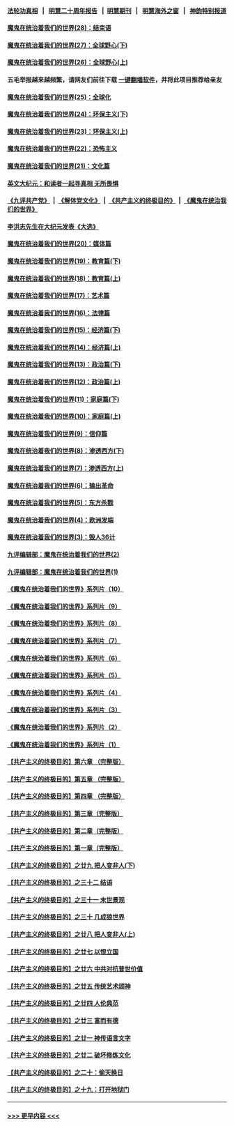 #### [法轮功真相](https://github.com/gfw-breaker/truth/blob/master/README.md?t=0) &nbsp;&nbsp;|&nbsp;&nbsp; [明慧二十周年报告](https://github.com/gfw-breaker/mh-reports/blob/master/README.md?t=0) &nbsp;&nbsp;|&nbsp;&nbsp;[明慧期刊](https://github.com/gfw-breaker/mh-qikan) &nbsp;&nbsp;|&nbsp;&nbsp; [明慧海外之窗](https://github.com/gfw-breaker/mh-news/blob/master/README.md?t=0) &nbsp;&nbsp;|&nbsp;&nbsp; [神韵特别报道](https://github.com/gfw-breaker/mh-news/blob/master/shenyun.md?t=0)
#### [魔鬼在统治着我们的世界(28)：结束语](../pages/nsc422/n10936246.md?t=06220852) 
#### [魔鬼在统治着我们的世界(27)：全球野心(下)](../pages/nsc422/n10928319.md?t=06220852) 
#### [魔鬼在统治着我们的世界(26)：全球野心(上)](../pages/nsc422/n10900318.md?t=06220852) 
#### 五毛举报越来越频繁，请网友们前往下载 [一键翻墙软件](https://github.com/gfw-breaker/ssr-accounts)，并将此项目推荐给亲友
#### [魔鬼在统治着我们的世界(25)：全球化](../pages/nsc422/n10788205.md?t=06220852) 
#### [魔鬼在统治着我们的世界(24)：环保主义(下)](../pages/nsc422/n10695307.md?t=06220852) 
#### [魔鬼在统治着我们的世界(23)：环保主义(上)](../pages/nsc422/n10688613.md?t=06220852) 
#### [魔鬼在统治着我们的世界(22)：恐怖主义](../pages/nsc422/n10614727.md?t=06220852) 
#### [魔鬼在统治着我们的世界(21)：文化篇](../pages/nsc422/n10597706.md?t=06220852) 
#### [英文大纪元：和读者一起寻真相 无所畏惧](../pages/nsc422/n12542027.md?t=06220852) 
#### [《九评共产党》](https://github.com/begood0513/9ping.md/blob/master/README.md) &nbsp;|&nbsp; [《解体党文化》](../../../../jtdwh.md/blob/master/README.md)  &nbsp;|&nbsp; [《共产主义的终极目的》](../../../../gczydzjmd.md/blob/master/README.md) &nbsp;|&nbsp; [《魔鬼在统治我们的世界》](../../../../mgztzwmdsj.md/blob/master/README.md) 
#### [李洪志先生在大纪元发表《大选》](../pages/nsc422/n12534746.md?t=06220852) 
#### [魔鬼在统治着我们的世界(20)：媒体篇](../pages/nsc422/n10586579.md?t=06220852) 
#### [魔鬼在统治着我们的世界(19)：教育篇(下)](../pages/nsc422/n10564808.md?t=06220852) 
#### [魔鬼在统治着我们的世界(18)：教育篇(上)](../pages/nsc422/n10526970.md?t=06220852) 
#### [魔鬼在统治着我们的世界(17)：艺术篇](../pages/nsc422/n10499093.md?t=06220852) 
#### [魔鬼在统治着我们的世界(16)：法律篇](../pages/nsc422/n10485969.md?t=06220852) 
#### [魔鬼在统治着我们的世界(15)：经济篇(下)](../pages/nsc422/n10469975.md?t=06220852) 
#### [魔鬼在统治着我们的世界(14)：经济篇(上)](../pages/nsc422/n10457370.md?t=06220852) 
#### [魔鬼在统治着我们的世界(13)：政治篇(下)](../pages/nsc422/n10448270.md?t=06220852) 
#### [魔鬼在统治着我们的世界(12)：政治篇(上)](../pages/nsc422/n10444576.md?t=06220852) 
#### [魔鬼在统治着我们的世界(11)：家庭篇(下)](../pages/nsc422/n10440961.md?t=06220852) 
#### [魔鬼在统治着我们的世界(10)：家庭篇(上)](../pages/nsc422/n10435448.md?t=06220852) 
#### [魔鬼在统治着我们的世界(9)：信仰篇](../pages/nsc422/n10432159.md?t=06220852) 
#### [魔鬼在统治着我们的世界(8)：渗透西方(下)](../pages/nsc422/n10429603.md?t=06220852) 
#### [魔鬼在统治着我们的世界(7)：渗透西方(上)](../pages/nsc422/n10426013.md?t=06220852) 
#### [魔鬼在统治着我们的世界(6)：输出革命](../pages/nsc422/n10421536.md?t=06220852) 
#### [魔鬼在统治着我们的世界(5)：东方杀戮](../pages/nsc422/n10417707.md?t=06220852) 
#### [魔鬼在统治着我们的世界(4)：欧洲发端](../pages/nsc422/n10414890.md?t=06220852) 
#### [魔鬼在统治着我们的世界(3)：毁人36计](../pages/nsc422/n10411583.md?t=06220852) 
#### [九评编辑部：魔鬼在统治着我们的世界(2)](../pages/nsc422/n10410036.md?t=06220852) 
#### [九评编辑部：魔鬼在统治着我们的世界(1)](../pages/nsc422/n10406825.md?t=06220852) 
#### [《魔鬼在统治着我们的世界》系列片（10）](../pages/nsc422/n12292670.md?t=06220852) 
#### [《魔鬼在统治着我们的世界》系列片（9）](../pages/nsc422/n12290859.md?t=06220852) 
#### [《魔鬼在统治着我们的世界》系列片（8）](../pages/nsc422/n12287445.md?t=06220852) 
#### [《魔鬼在统治着我们的世界》系列片（7）](../pages/nsc422/n12283425.md?t=06220852) 
#### [《魔鬼在统治着我们的世界》系列片（6）](../pages/nsc422/n12282314.md?t=06220852) 
#### [《魔鬼在统治着我们的世界》系列片（5）](../pages/nsc422/n12281419.md?t=06220852) 
#### [《魔鬼在统治着我们的世界》系列片（4）](../pages/nsc422/n12274024.md?t=06220852) 
#### [《魔鬼在统治着我们的世界》系列片（3）](../pages/nsc422/n12271322.md?t=06220852) 
#### [《魔鬼在统治着我们的世界》系列片（2）](../pages/nsc422/n12269049.md?t=06220852) 
#### [《魔鬼在统治着我们的世界》系列片（1）](../pages/nsc422/n12267575.md?t=06220852) 
#### [【共产主义的终极目的】第六章 （完整版）](../pages/nsc422/n11428913.md?t=06220852) 
#### [【共产主义的终极目的】第五章 （完整版）](../pages/nsc422/n11428912.md?t=06220852) 
#### [【共产主义的终极目的】第四章 （完整版）](../pages/nsc422/n11428907.md?t=06220852) 
#### [【共产主义的终极目的】第三章（完整版）](../pages/nsc422/n11428848.md?t=06220852) 
#### [【共产主义的终极目的】第二章（完整版）](../pages/nsc422/n11428831.md?t=06220852) 
#### [【共产主义的终极目的】第一章（完整版）](../pages/nsc422/n11417651.md?t=06220852) 
#### [【共产主义的终极目的】之廿九 把人变非人(下)](../pages/nsc422/n11344140.md?t=06220852) 
#### [【共产主义的终极目的】之三十二 结语](../pages/nsc422/n11360535.md?t=06220852) 
#### [【共产主义的终极目的】之三十一 末世景观](../pages/nsc422/n11351129.md?t=06220852) 
#### [【共产主义的终极目的】之三十 几成狼世界](../pages/nsc422/n11348280.md?t=06220852) 
#### [【共产主义的终极目的】之廿八 把人变非人(上)](../pages/nsc422/n11340492.md?t=06220852) 
#### [【共产主义的终极目的】之廿七 以恨立国](../pages/nsc422/n11336944.md?t=06220852) 
#### [【共产主义的终极目的】之廿六 中共对抗普世价值](../pages/nsc422/n11324785.md?t=06220852) 
#### [【共产主义的终极目的】之廿五 传统艺术颂神](../pages/nsc422/n11296396.md?t=06220852) 
#### [【共产主义的终极目的】之廿四 人伦典范](../pages/nsc422/n11296397.md?t=06220852) 
#### [【共产主义的终极目的】之廿三 富而有德](../pages/nsc422/n11283598.md?t=06220852) 
#### [【共产主义的终极目的】之廿一 神传语言文字](../pages/nsc422/n11263265.md?t=06220852) 
#### [【共产主义的终极目的】之廿二 破坏修炼文化](../pages/nsc422/n11245728.md?t=06220852) 
#### [【共产主义的终极目的】之二十：偷天换日](../pages/nsc422/n11238846.md?t=06220852) 
#### [【共产主义的终极目的】之十九：打开地狱门](../pages/nsc422/n11206376.md?t=06220852) 

----
#### [ >>> 更早内容 <<< ](../indexes/nsc422-earlier.md)
